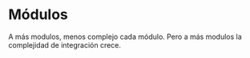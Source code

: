 # Módulos

A más modulos, menos complejo cada módulo. Pero a más modulos la complejidad de integración crece.
